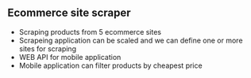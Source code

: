 ## Ecommerce site scraper

- Scraping products from 5 ecommerce sites
- Scrapeing application can be scaled and we can define one or more sites for scraping
- WEB API for mobile application
- Mobile application can filter products by cheapest price
